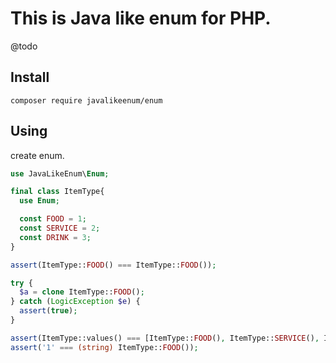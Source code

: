 # This is Java like enum for PHP.

@todo

## Install

```
composer require javalikeenum/enum
```

## Using

create enum.

```php
use JavaLikeEnum\Enum;

final class ItemType{
  use Enum;

  const FOOD = 1;
  const SERVICE = 2;
  const DRINK = 3;
}

assert(ItemType::FOOD() === ItemType::FOOD());

try {
  $a = clone ItemType::FOOD();
} catch (LogicException $e) {
  assert(true);
}

assert(ItemType::values() === [ItemType::FOOD(), ItemType::SERVICE(), ItemType::DRINK()]);
assert('1' === (string) ItemType::FOOD());
```
